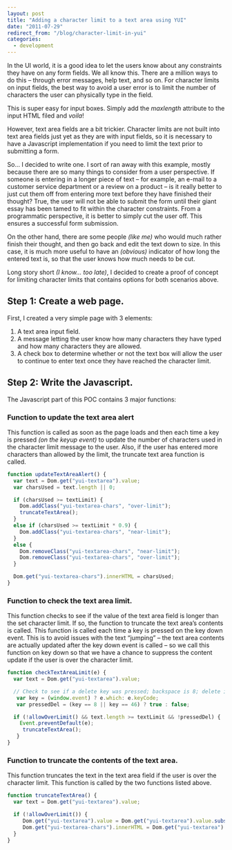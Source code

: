 ```yaml
---
layout: post
title: "Adding a character limit to a text area using YUI"
date: "2011-07-29"
redirect_from: "/blog/character-limit-in-yui"
categories:
  - development
---
```


In the UI world, it is a good idea to let the users know about any constraints they have on any form fields.  We all know this.  There are a million ways to do this – through error messages, help text, and so on.  For character limits on input fields, the best way to avoid a user error is to limit the number of characters the user can physically type in the field.

This is super easy for input boxes.  Simply add the _maxlength_ attribute to the input HTML filed and _voila_!

However, text area fields are a bit trickier.  Character limits are not built into text area fields just yet as they are with input fields, so it is necessary to have a Javascript implementation if you need to limit the text prior to submitting a form.

So… I decided to write one.  I sort of ran away with this example, mostly because there are so many things to consider from a user perspective.  If someone is entering in a longer piece of text – for example, an e-mail to a customer service department or a review on a product – is it really better to just cut them off from entering more text before they have finished their thought?  True, the user will not be able to submit the form until their giant essay has been tamed to fit within the character constraints.  From a programmatic perspective, it is better to simply cut the user off.  This ensures a successful form submission.

On the other hand, there are some people _(like me)_ who would much rather finish their thought, and then go back and edit the text down to size.  In this case, it is much more useful to have an _(obvious)_ indicator of how long the entered text is, so that the user knows how much needs to be cut.

Long story short _(I know… too late)_, I decided to create a proof of concept for limiting character limits that contains options for both scenarios above.

## Step 1: Create a web page.

First, I created a very simple page with 3 elements:

1. A text area input field.
2. A message letting the user know how many characters they have typed and how many characters they are allowed.
3. A check box to determine whether or not the text box will allow the user to continue to enter text once they have reached the character limit.

## Step 2: Write the Javascript.

The Javascript part of this POC contains 3 major functions:

### Function to update the text area alert

This function is called as soon as the page loads and then each time a key is pressed _(on the keyup event)_ to update the number of characters used in the character limit message to the user.  Also, if the user has entered more characters than allowed by the limit, the truncate text area function is called.

```javascript
function updateTextAreaAlert() {
  var text = Dom.get("yui-textarea").value;
  var charsUsed = text.length || 0;

  if (charsUsed >= textLimit) {
    Dom.addClass("yui-textarea-chars", "over-limit");
    truncateTextArea();
  }
  else if (charsUsed >= textLimit * 0.9) {
    Dom.addClass("yui-textarea-chars", "near-limit");
  }
  else {
    Dom.removeClass("yui-textarea-chars", "near-limit");
    Dom.removeClass("yui-textarea-chars", "over-limit");
  }

  Dom.get("yui-textarea-chars").innerHTML = charsUsed;
}
```

### Function to check the text area limit.

This function checks to see if the value of the text area field is longer than the set character limit.  If so, the function to truncate the text area’s contents is called.  This function is called each time a key is pressed on the key down event.  This is to avoid issues with the text “jumping” – the text area contents are actually updated after the key down event is called – so we call this function on key down so that we have a chance to suppress the content update if the user is over the character limit.

```javascript
function checkTextAreaLimit(e) {
  var text = Dom.get("yui-textarea").value;

  // Check to see if a delete key was pressed; backspace is 8; delete is 46.
   var key = (window.event) ? e.which: e.keyCode;
   var pressedDel = (key == 8 || key == 46) ? true : false;

  if (!allowOverLimit() && text.length >= textLimit && !pressedDel) {
    Event.preventDefault(e);
     truncateTextArea();
   }
}
```

### Function to truncate the contents of the text area.

This function truncates the text in the text area field if the user is over the character limit.  This function is called by the two functions listed above.

```javascript
function truncateTextArea() {
  var text = Dom.get("yui-textarea").value;

  if (!allowOverLimit()) {
     Dom.get("yui-textarea").value = Dom.get("yui-textarea").value.substring(0, textLimit);
     Dom.get("yui-textarea-chars").innerHTML = Dom.get("yui-textarea").value.length;
  }
}
```
